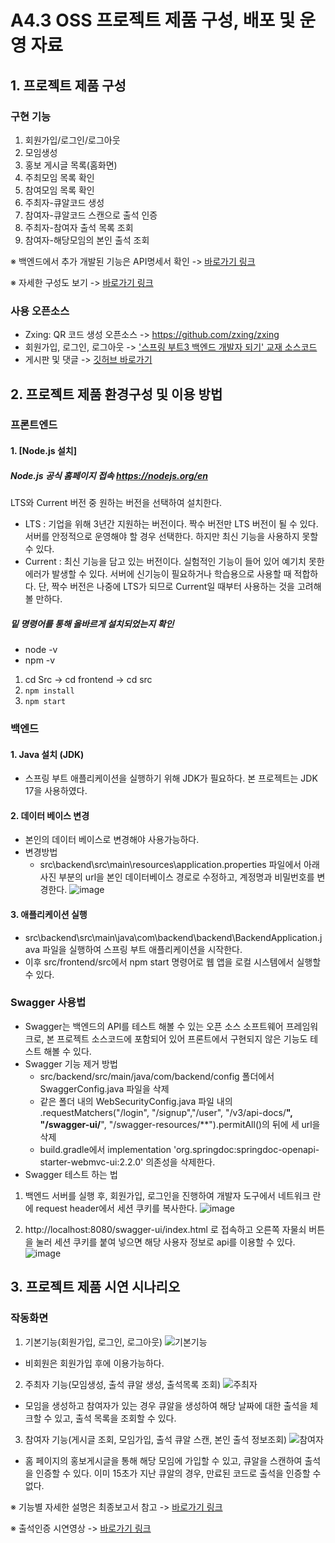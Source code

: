 # A4.3 OSS 프로젝트 제품 구성, 배포 및 운영 자료  


## 1. 프로젝트 제품 구성

### 구현 기능
  1. 회원가입/로그인/로그아웃
  2. 모임생성
  3. 홍보 게시글 목록(홈화면)
  4. 주최모임 목록 확인
  5. 참여모임 목록 확인
  6. 주최자-큐알코드 생성
  7. 참여자-큐알코드 스캔으로 출석 인증
  8. 주최자-참여자 출석 목록 조회
  9. 참여자-해당모임의 본인 출석 조회
     
  ※ 백엔드에서 추가 개발된 기능은 API명세서 확인 -> [바로가기 링크](https://www.notion.so/API-9e8f00b6085e476bb837cbb3f8a85c44)

  ※ 자세한 구성도 보기 -> [바로가기 링크](https://github.com/CSID-DGU/2024-1-OSSProj-WelcomeOPSO-06/blob/mmm/src/overview.md)

### 사용 오픈소스
- Zxing: QR 코드 생성 오픈소스 -> https://github.com/zxing/zxing
- 회원가입, 로그인, 로그아웃 ->  ['스프링 부트3 백엔드 개발자 되기' 교재 소스코드](https://github.com/shinsunyoung/springboot-developer)
- 게시판 및 댓글 -> [깃허브 바로가기](https://github.com/dev-dykim/Spring-project-board)
  
## 2. 프로젝트 제품 환경구성 및 이용 방법  
### 프론트엔드

#### 1. [Node.js 설치]
  ##### Node.js 공식 홈페이지 접속 https://nodejs.org/en
  LTS와 Current 버전 중 원하는 버전을 선택하여 설치한다.
  - LTS : 기업을 위해 3년간 지원하는 버전이다. 짝수 버전만 LTS 버전이 될 수 있다. 서버를 안정적으로 운영해야 할 경우 선택한다. 하지만 최신 기능을 사용하지 못할 수 있다.
  - Current : 최신 기능을 담고 있는 버전이다. 실험적인 기능이 들어 있어 예기치 못한 에러가 발생할 수 있다. 서버에 신기능이 필요하거나 학습용으로 사용할 때 적합하다. 단, 짝수 버전은 나중에 LTS가 되므로 Current일 때부터 사용하는 것을 고려해볼 만하다.

##### 밑 명령어를 통해 올바르게 설치되었는지 확인
  - node -v
  - npm -v
1. cd Src -> cd frontend -> cd src
2. `npm install`
3. `npm start`

### 백엔드
#### 1. Java 설치 (JDK)
- 스프링 부트 애플리케이션을 실행하기 위해 JDK가 필요하다. 본 프로젝트는 JDK 17을 사용하였다.
    
#### 2. 데이터 베이스 변경
- 본인의 데이터 베이스로 변경해야 사용가능하다.
- 변경방법
  - src\backend\src\main\resources\application.properties 파일에서 아래 사진 부분의 url을 본인 데이터베이스 경로로 수정하고, 계정명과 비밀번호를 변경한다.
  ![image](https://github.com/CSID-DGU/2024-1-OSSProj-WelcomeOPSO-06/assets/144206885/e577d725-fde8-4240-91a6-d6f7420bf831)

#### 3. 애플리케이션 실행
- src\backend\src\main\java\com\backend\backend\BackendApplication.java 파일을 실행하여 스프링 부트 애플리케이션을 시작한다.
- 이후 src/frontend/src에서 npm start 명령어로 웹 앱을 로컬 시스템에서 실행할 수 있다.

### Swagger 사용법
- Swagger는 백엔드의 API를 테스트 해볼 수 있는 오픈 소스 소프트웨어 프레임워크로, 본 프로젝트 소스코드에 포함되어 있어 프론트에서 구현되지 않은 기능도 테스트 해볼 수 있다.
- Swagger 기능 제거 방법
  - src/backend/src/main/java/com/backend/config 폴더에서 SwaggerConfig.java 파일을 삭제
  - 같은 폴더 내의 WebSecurityConfig.java 파일 내의 .requestMatchers("/login", "/signup","/user", "/v3/api-docs/**", "/swagger-ui/**", "/swagger-resources/**").permitAll()의 뒤에 세 url을 삭제
  - build.gradle에서 implementation 'org.springdoc:springdoc-openapi-starter-webmvc-ui:2.2.0' 의존성을 삭제한다.
- Swagger 테스트 하는 법
1. 백엔드 서버를 실행 후, 회원가입, 로그인을 진행하여 개발자 도구에서 네트워크 란에 request header에서 세션 쿠키를 복사한다.
  ![image](https://github.com/CSID-DGU/2024-1-OSSProj-WelcomeOPSO-06/assets/144206885/a89e3f68-a19c-4edb-ad6d-ad2a4a5bb9c8)

  
2. http://localhost:8080/swagger-ui/index.html 로 접속하고 오른쪽 자물쇠 버튼을 눌러 세션 쿠키를 붙여 넣으면 해당 사용자 정보로 api를 이용할 수 있다.
  ![image](https://github.com/CSID-DGU/2024-1-OSSProj-WelcomeOPSO-06/assets/144206885/d2a0d4e0-ef61-476e-8794-a371703375da)

## 3. 프로젝트 제품 시연 시나리오  
  
### 작동화면
 1. 기본기능(회원가입, 로그인, 로그아웃)
 ![기본기능](https://github.com/CSID-DGU/2024-1-OSSProj-WelcomeOPSO-06/assets/144206885/fb35ac69-b2b0-473e-83e9-014e2a1cf1f4)
 - 비회원은 회원가입 후에 이용가능하다.
   
2. 주최자 기능(모임생성, 출석 큐알 생성, 출석목록 조회)
   ![주최자](https://github.com/CSID-DGU/2024-1-OSSProj-WelcomeOPSO-06/assets/144206885/11d29b79-3fd4-4830-b4ac-d143bf473dae)
 - 모임을 생성하고 참여자가 있는 경우 큐알을 생성하여 해당 날짜에 대한 출석을 체크할 수 있고, 출석 목록을 조회할 수 있다.
   
3. 참여자 기능(게시글 조회, 모임가입, 출석 큐알 스캔, 본인 출석 정보조회) 
  ![참여자](https://github.com/CSID-DGU/2024-1-OSSProj-WelcomeOPSO-06/assets/144206885/3a60a1e8-f2f6-4c89-a52e-374e88e5d3e4)
 - 홈 페이지의 홍보게시글을 통해 해당 모임에 가입할 수 있고, 큐알을 스캔하여 출석을 인증할 수 있다. 이미 15초가 지난 큐알의 경우, 만료된 코드로 출석을 인증할 수 없다.

   
※ 기능별 자세한 설명은 최종보고서 참고 -> [바로가기 링크](https://github.com/CSID-DGU/2024-1-OSSProj-WelcomeOPSO-06/blob/mmm/Docs/3_1_OSSProj_06_%EC%96%B4%EC%84%9C%EC%98%B5%EC%86%8C_%EC%B5%9C%EC%A2%85%EB%B3%B4%EA%B3%A0%EC%84%9C_.md#5-%EA%B0%9C%EB%B0%9C-%EA%B3%BC%EC%A0%95)

※ 출석인증 시연영상 -> [바로가기 링크](https://github.com/CSID-DGU/2024-1-OSSProj-WelcomeOPSO-06/blob/mmm/Docs/%EC%8B%9C%EC%97%B0%EB%8F%99%EC%98%81%EC%83%81.mp4)
